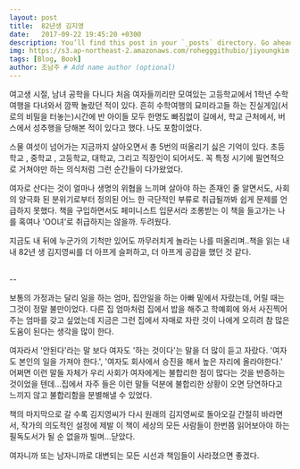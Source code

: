 ```yaml
---
layout: post
title:  82년생 김지영
date:   2017-09-22 19:45:20 +0300
description: You’ll find this post in your `_posts` directory. Go ahead and edit it and re-build the site to see your changes. # Add post description (optional)
img: https://s3.ap-northeast-2.amazonaws.com/rohegggithubio/jiyoungkim.jpg # Add image post (optional)
tags: [Blog, Book]
author: 조남주 # Add name author (optional)
---
```


여고생 시절, 남녀 공학을 다니다 처음 여자들끼리만 모여있는 고등학교에서 1학년 수학여행을 다녀와서 깜짝 놀랐던 적이 있다. 흔히 수학여행의 묘미라고들 하는 진실게임(서로의 비밀을 터놓는)시간에 반 아이들 모두 한명도 빠짐없이 길에서, 학교 근처에서, 버스에서 성추행을 당해본 적이 있다고 했다. 나도 포함이었다.

스물 여섯이 넘어가는 지금까지 살아오면서 총 5번의 떠올리기 싫은 기억이 있다. 초등학교 , 중학교 , 고등학교, 대학교, 그리고 직장인이 되어서도. 꼭 특정 시기에 필연적으로 거쳐야만 하는 의식처럼 그런 순간들이 다가왔었다.

여자로 산다는 것이 얼마나 생명의 위협을 느끼며 살아야 하는 존재인 줄 알면서도, 사회의 양극화 된 분위기로부터 정의된 어느 한 극단적인 부류로 취급될까봐 쉽게 문제를 언급하지 못했다. 책을 구입하면서도 페미니스트 입문서라 조롱받는 이 책을 들고가는 나를 혹여나 'OO녀'로 취급하지는 않을까. 두려웠다.

지금도 내 뒤에 누군가의 기척만 있어도 까무러치게 놀라는 나를 떠올리며..책을 읽는 내내 82년 생 김지영씨를 더 아프게 슬퍼하고, 더 아프게 공감을 했던 것 같다.
<br>
<br>

--
<br>

보통의 가정과는 달리 일을 하는 엄마, 집안일을 하는 아빠 밑에서 자랐는데, 어릴 때는 그것이 정말 불만이었다. 다른 집 엄마처럼 집에서 밥을 해주고 학예회에 와서 사진찍어주는 엄마를 갖고 싶었는데 지금은 그런 집에서 자매로 자란 것이 나에게 오히려 참 많은 도움이 된다는 생각을 많이 한다.

여자라서 '안된다'라는 말 보다 여자도 '하는 것이다'는 말을 더 많이 듣고 자랐다. '여자도 본인의 일을 가져야 한다.', '여자도 회사에서 승진을 해서 높은 자리에 올라야한다.' 어쩌면 이런 말들 자체가 우리 사회가 여자에게는 불합리한 점이 많다는 것을 반증하는 것이었을 텐데...집에서 자주 들은 이런 말들 덕분에 불합리한 상황이 오면  당연하다고 느끼지 않고 불합리함을 분별해낼 수 있었다.

책의 마지막으로 갈 수록 김지영씨가 다시 원래의 김지영씨로 돌아오길 간절히 바라면서, 작가의 의도적인 설정에 제발 이 책이 세상의 모든 사람들이 한번쯤 읽어보아야 하는 필독도서가 될 순 없을까 빌며...닫았다.

여자니까 또는 남자니까로 대변되는 모든 시선과 책임들이 사라졌으면 좋겠다.
